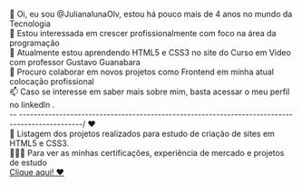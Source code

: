 👋 Oi, eu sou @JulianalunaOlv, estou há pouco mais de 4 anos no mundo da Tecnologia <br>
👀 Estou interessada em crescer profissionalmente com foco na área da programação  <br>
🌱 Atualmente estou aprendendo HTML5 e CSS3 no site do Curso em Video com professor Gustavo Guanabara  <br>
💞️ Procuro colaborar em novos projetos como Frontend em minha atual colocação profissional  <br>
📫 Caso se interesse em saber mais sobre mim, basta acessar o meu perfil no linkedln . <br>
-- -----------------------------------------------------------------------------------------------/ ♥  <br>
📘 Listagem dos projetos realizados para estudo de criação de sites em HTML5 e CSS3.
<br> 👩🏻‍💻 Para ver as minhas certificações, experiência de mercado e projetos de estudo <br>
        <a href="https://julianalunaolv.github.io/projeto1/">Clique aqui! ♥ </a>
